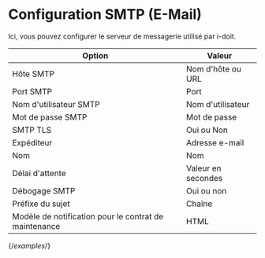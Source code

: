 # Configuration SMTP (E-Mail)

Ici, vous pouvez configurer le serveur de messagerie utilisé par i-doit.

| Option | Valeur |
| - | - |
| Hôte SMTP | Nom d'hôte ou URL |
| Port SMTP | Port |
| Nom d'utilisateur SMTP | Nom d'utilisateur |
| Mot de passe SMTP | Mot de passe |
| SMTP TLS | Oui ou Non |
| Expéditeur | Adresse e-mail |
| Nom | Nom |
| Délai d'attente | Valeur en secondes |
| Débogage SMTP | Oui ou non |
| Préfixe du sujet | Chaîne |
| Modèle de notification pour le contrat de maintenance | HTML |

{/*examples*/}
